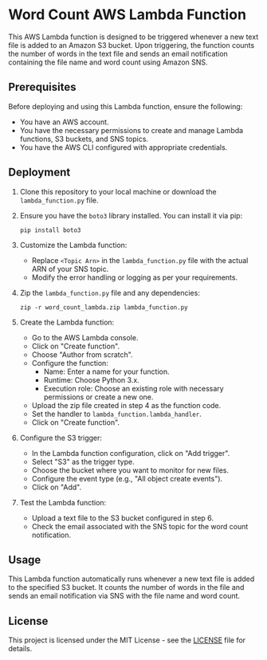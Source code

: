 # Word Count AWS Lambda Function

This AWS Lambda function is designed to be triggered whenever a new text file is added to an Amazon S3 bucket. Upon triggering, the function counts the number of words in the text file and sends an email notification containing the file name and word count using Amazon SNS.

## Prerequisites

Before deploying and using this Lambda function, ensure the following:

- You have an AWS account.
- You have the necessary permissions to create and manage Lambda functions, S3 buckets, and SNS topics.
- You have the AWS CLI configured with appropriate credentials.

## Deployment

1. Clone this repository to your local machine or download the `lambda_function.py` file.
2. Ensure you have the `boto3` library installed. You can install it via pip:

    ```
    pip install boto3
    ```

3. Customize the Lambda function:
   - Replace `<Topic Arn>` in the `lambda_function.py` file with the actual ARN of your SNS topic.
   - Modify the error handling or logging as per your requirements.

4. Zip the `lambda_function.py` file and any dependencies:

    ```
    zip -r word_count_lambda.zip lambda_function.py
    ```

5. Create the Lambda function:
   - Go to the AWS Lambda console.
   - Click on "Create function".
   - Choose "Author from scratch".
   - Configure the function:
     - Name: Enter a name for your function.
     - Runtime: Choose Python 3.x.
     - Execution role: Choose an existing role with necessary permissions or create a new one.
   - Upload the zip file created in step 4 as the function code.
   - Set the handler to `lambda_function.lambda_handler`.
   - Click on "Create function".

6. Configure the S3 trigger:
   - In the Lambda function configuration, click on "Add trigger".
   - Select "S3" as the trigger type.
   - Choose the bucket where you want to monitor for new files.
   - Configure the event type (e.g., "All object create events").
   - Click on "Add".

7. Test the Lambda function:
   - Upload a text file to the S3 bucket configured in step 6.
   - Check the email associated with the SNS topic for the word count notification.

## Usage

This Lambda function automatically runs whenever a new text file is added to the specified S3 bucket. It counts the number of words in the file and sends an email notification via SNS with the file name and word count.

## License

This project is licensed under the MIT License - see the [LICENSE](LICENSE) file for details.
